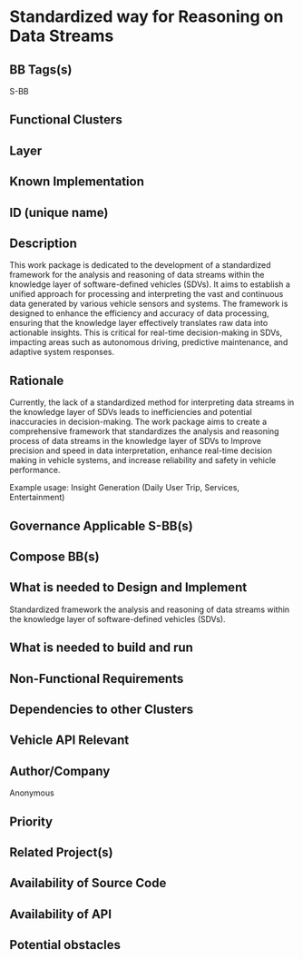
# Standardized way for Reasoning on Data Streams

## BB Tags(s)
<!-- Tag(s) define in which area(s) (cloud, in-vehicle) the BB is executed, and what type of BB it is (tool, process, microservice) -->
S-BB

## Functional Clusters
<!-- In which Functional Cluster the BB be located; if none of the existing fit new required -->

## Layer
<!-- AppLayer, MWLayer, OSLayer, HWLayer -->

## Known Implementation

## ID (unique name)

## Description
<!-- General Description of the BB -->
This work package is dedicated to the development of a standardized framework for the analysis and reasoning of data streams within the knowledge layer of software-defined vehicles (SDVs). It aims to establish a unified approach for processing and interpreting the vast and continuous data generated by various vehicle sensors and systems. The framework is designed to enhance the efficiency and accuracy of data processing, ensuring that the knowledge layer effectively translates raw data into actionable insights. This is critical for real-time decision-making in SDVs, impacting areas such as autonomous driving, predictive maintenance, and adaptive system responses.

## Rationale
<!-- Explanation why we need the BB; what problem want to be solved -->
Currently, the lack of a standardized method for interpreting data streams in the knowledge layer of SDVs leads to inefficiencies and potential inaccuracies in decision-making. The work package aims to create a comprehensive framework that standardizes the analysis and reasoning process of data streams in the knowledge layer of SDVs to Improve precision and speed in data interpretation, enhance real-time decision making in vehicle systems, and increase reliability and safety in vehicle performance.  

Example usage: Insight Generation (Daily User Trip, Services, Entertainment)

## Governance Applicable S-BB(s)
<!-- Reference to e.g. UN/EU CRA Cyber Resilience Act; UNECE 156 - Software update and software update management system
Reference to defined S-BB(s) 
Reference to e.g. IS026262, AUTOSAR Spec. X -->

## Compose BB(s)
<!-- Link to required BB(s) 
E.g. BB-SC StateManagement 
BB is a composition of other BBs -->

## What is needed to Design and Implement
<!-- e.g. we expect to have a certain HW capability and or SW environment or Tool support, or a documentation, or an extra audit, or Test, or Compiler, or Prog. Language, … -->
Standardized framework the analysis and reasoning of data streams within the knowledge layer of software-defined vehicles (SDVs).

## What is needed to build and run
<!-- e.g. we expect to have a certain HW capability, or Runtime Environment, or Pre-configuration, or Code-signing, or Test, … -->

## Non-Functional Requirements
<!-- With respect to Safety, Security, Realtime, … -->

## Dependencies to other Clusters
<!-- Other clusters are needed. FC Security, FC Storage, …
e.g. If FC Security : Security BBs are needed but you can choose for example crypto BB-SC from company A or crypto BB-SC from company B; several compositions may work -->

## Vehicle API Relevant
<!-- If “Yes exists” – where – e.g. COVESA VSS 
If “No” – nothing more to do 
If “Yes, proposal for additional Signals/Information – what should be made available, and where e.g. via (COVESA) VSS/VISS -->

## Author/Company

Anonymous

## Priority
<!-- High, Medium, Low -->

## Related Project(s)
<!-- If Yes – e.g. The BB should be used/added in the Eclipse Blueprint A – for demo purposes, show added value,
If No – Project Proposal (e.g. WP4 in FEDERATE, or in the SDV EcoSystem Community Framework -->

## Availability of Source Code
<!-- Yes / License (e.g. Yes/MIT) 
No – Commercial Closed Source -->

## Availability of API
<!-- Yes / License (e.g. Yes/Apache 2.0)
No - Commercial -->

## Potential obstacles
